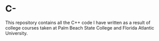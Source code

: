 # C-
This repository contains all the C++ code I have written as a result of college courses taken at Palm Beach State College and Florida Atlantic University.
